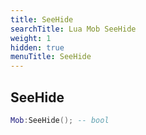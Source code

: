 ```yaml
---
title: SeeHide
searchTitle: Lua Mob SeeHide
weight: 1
hidden: true
menuTitle: SeeHide
---
```

## SeeHide
```lua
Mob:SeeHide(); -- bool
```